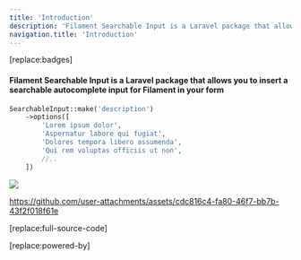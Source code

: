 ```yaml
---
title: 'Introduction'
description: 'Filament Searchable Input is a Laravel package that allows you to insert a searchable autocomplete input for Filament in your form'
navigation.title: 'Introduction'
---
```


[replace:badges]



#### Filament Searchable Input is a Laravel package that allows you to insert a searchable autocomplete input for Filament in your form


```php
SearchableInput::make('description')
    ->options([
        'Lorem ipsum dolor',
        'Aspernatur labore qui fugiat',
        'Dolores tempora libero assumenda',
        'Qui rem voluptas officiis ut non', 
        //..         
    ])
```

<img src="/img/screenshots/searchable-input.png" />

https://github.com/user-attachments/assets/cdc816c4-fa80-46f7-bb7b-43f2f018f61e

[replace:full-source-code]


[replace:powered-by]
